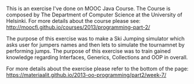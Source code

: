 This is an exercise I've done on MOOC Java Course. The Course is composed by The Department of Computer Science at the University of Helsinki. For more details about the course please see: http://moocfi.github.io/courses/2013/programming-part-2/

The purpose of this exercise was to make a Ski Jumping simulator which asks user for jumpers names and then lets to simulate the tournamnet by performing jumps. The purpose of this exercise was to train gained knowledge regarding Interfaces, Generics, Collections and OOP in overall.

For more details about the exercise please refer to the bottom of the page: https://materiaalit.github.io/2013-oo-programming/part2/week-7/
